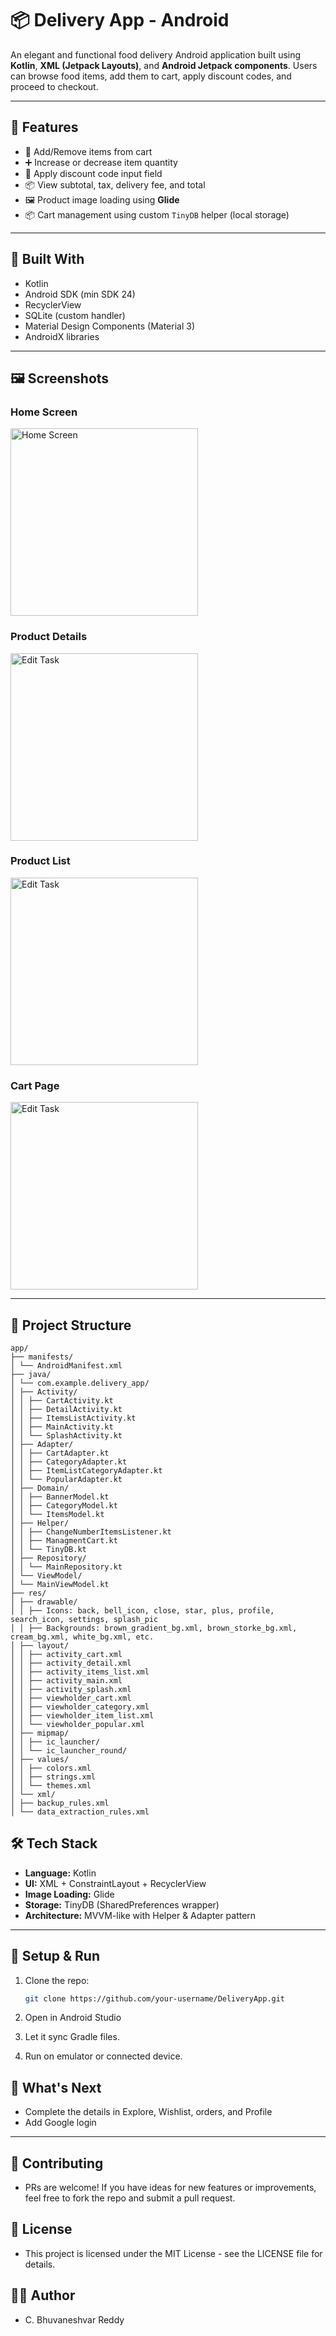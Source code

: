 # 📦 Delivery App - Android

An elegant and functional food delivery Android application built using **Kotlin**, **XML (Jetpack Layouts)**, and **Android Jetpack components**. Users can browse food items, add them to cart, apply discount codes, and proceed to checkout.

---

## 🚀 Features

- 🛒 Add/Remove items from cart
- ➕ Increase or decrease item quantity
- 💸 Apply discount code input field
- 📦 View subtotal, tax, delivery fee, and total
- 🖼️ Product image loading using **Glide**
- 📦 Cart management using custom `TinyDB` helper (local storage)

---

## 🧰 Built With

- Kotlin
- Android SDK (min SDK 24)
- RecyclerView
- SQLite (custom handler)
- Material Design Components (Material 3)
- AndroidX libraries

---


## 🖼️ Screenshots

### Home Screen
<img src="app/sampledata/s4.jpeg" alt="Home Screen" width="300"/>

### Product Details
<img src="app/sampledata/s3.jpeg" alt="Edit Task" width="300"/>

### Product List
<img src="app/sampledata/s1.jpeg" alt="Edit Task" width="300"/>

### Cart Page
<img src="app/sampledata/s2.jpeg" alt="Edit Task" width="300"/>

---

## 📂 Project Structure
```
app/
├── manifests/
│ └── AndroidManifest.xml
├── java/
│ └── com.example.delivery_app/
│ ├── Activity/
│ │ ├── CartActivity.kt
│ │ ├── DetailActivity.kt
│ │ ├── ItemsListActivity.kt
│ │ ├── MainActivity.kt
│ │ └── SplashActivity.kt
│ ├── Adapter/
│ │ ├── CartAdapter.kt
│ │ ├── CategoryAdapter.kt
│ │ ├── ItemListCategoryAdapter.kt
│ │ └── PopularAdapter.kt
│ ├── Domain/
│ │ ├── BannerModel.kt
│ │ ├── CategoryModel.kt
│ │ └── ItemsModel.kt
│ ├── Helper/
│ │ ├── ChangeNumberItemsListener.kt
│ │ ├── ManagmentCart.kt
│ │ └── TinyDB.kt
│ ├── Repository/
│ │ └── MainRepository.kt
│ └── ViewModel/
│ └── MainViewModel.kt
├── res/
│ ├── drawable/
│ │ ├── Icons: back, bell_icon, close, star, plus, profile, search_icon, settings, splash_pic
│ │ ├── Backgrounds: brown_gradient_bg.xml, brown_storke_bg.xml, cream_bg.xml, white_bg.xml, etc.
│ ├── layout/
│ │ ├── activity_cart.xml
│ │ ├── activity_detail.xml
│ │ ├── activity_items_list.xml
│ │ ├── activity_main.xml
│ │ ├── activity_splash.xml
│ │ ├── viewholder_cart.xml
│ │ ├── viewholder_category.xml
│ │ ├── viewholder_item_list.xml
│ │ └── viewholder_popular.xml
│ ├── mipmap/
│ │ ├── ic_launcher/
│ │ └── ic_launcher_round/
│ ├── values/
│ │ ├── colors.xml
│ │ ├── strings.xml
│ │ └── themes.xml
│ └── xml/
│ ├── backup_rules.xml
│ └── data_extraction_rules.xml
```

## 🛠️ Tech Stack

- **Language:** Kotlin  
- **UI:** XML + ConstraintLayout + RecyclerView  
- **Image Loading:** Glide  
- **Storage:** TinyDB (SharedPreferences wrapper)  
- **Architecture:** MVVM-like with Helper & Adapter pattern

---

## 🧪 Setup & Run

1. Clone the repo:
   ```bash
   git clone https://github.com/your-username/DeliveryApp.git
2. Open in Android Studio

3. Let it sync Gradle files.

4. Run on emulator or connected device.

## 🧠 What's Next

- Complete the details in Explore, Wishlist, orders, and Profile
- Add Google login

---

## 🤝 Contributing
- PRs are welcome! If you have ideas for new features or improvements, feel free to fork the repo and submit a pull request.

## 📜 License
- This project is licensed under the MIT License - see the LICENSE file for details.

## 👨‍💻 Author
- C. Bhuvaneshvar Reddy

